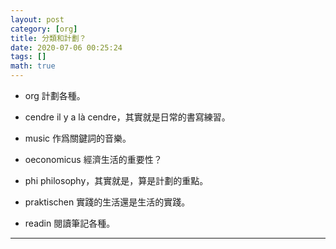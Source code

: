 ```yaml
---
layout: post
category: [org]
title: 分類和計劃？
date: 2020-07-06 00:25:24
tags: []
math: true
---
```


- org 計劃各種。

- cendre il y a là cendre，其實就是日常的書寫練習。

- music 作爲關鍵詞的音樂。

- oeconomicus 經濟生活的重要性？

- phi philosophy，其實就是，算是計劃的重點。

- praktischen 實踐的生活還是生活的實踐。

- readin  閱讀筆記各種。 

--------




